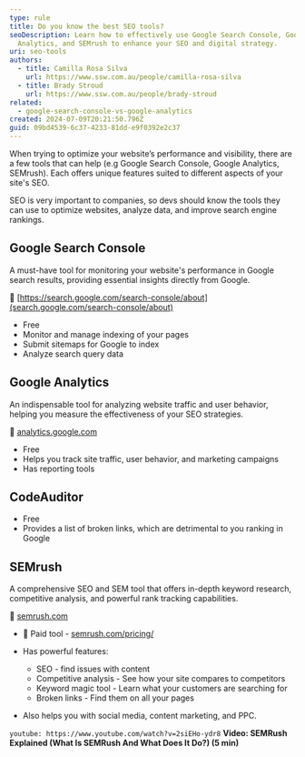 ```yaml
---
type: rule
title: Do you know the best SEO tools?
seoDescription: Learn how to effectively use Google Search Console, Google
  Analytics, and SEMrush to enhance your SEO and digital strategy.
uri: seo-tools
authors:
  - title: Camilla Rosa Silva
    url: https://www.ssw.com.au/people/camilla-rosa-silva
  - title: Brady Stroud
    url: https://www.ssw.com.au/people/brady-stroud
related:
  - google-search-console-vs-google-analytics
created: 2024-07-09T20:21:50.796Z
guid: 09bd4539-6c37-4233-81dd-e9f0392e2c37
---
```

When trying to optimize your website’s performance and visibility, there are a few tools that can help (e.g Google Search Console, Google Analytics, SEMrush). Each offers unique features suited to different aspects of your site's SEO.

SEO is very important to companies, so devs should know the tools they can use to optimize websites, analyze data, and improve search engine rankings.

<!--endintro-->

## Google Search Console

A must-have tool for monitoring your website's performance in Google search results, providing essential insights directly from Google.

🔗 [https://search.google.com/search-console/about](search.google.com/search-console/about)

* Free
* Monitor and manage indexing of your pages
* Submit sitemaps for Google to index
* Analyze search query data

## Google Analytics

An indispensable tool for analyzing website traffic and user behavior, helping you measure the effectiveness of your SEO strategies.

🔗 [analytics.google.com](https://analytics.google.com/)

* Free
* Helps you track site traffic, user behavior, and marketing campaigns
* Has reporting tools

## CodeAuditor

* Free
* Provides a list of broken links, which are detrimental to you ranking in Google

## SEMrush

A comprehensive SEO and SEM tool that offers in-depth keyword research, competitive analysis, and powerful rank tracking capabilities.

🔗 [semrush.com](https://www.semrush.com)

* 💸 Paid tool - [semrush.com/pricing/](https://www.semrush.com/pricing/)
* Has powerful features:

  * SEO - find issues with content
  * Competitive analysis - See how your site compares to competitors
  * Keyword magic tool - Learn what your customers are searching for
  * Broken links - Find them on all your pages
* Also helps you with social media, content marketing, and PPC.

`youtube: https://www.youtube.com/watch?v=2siEHo-ydr8`
**Video: SEMRush Explained (What Is SEMRush And What Does It Do?) (5 min)**
